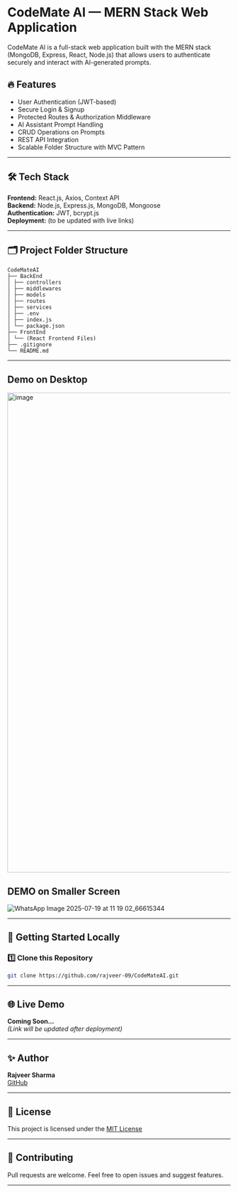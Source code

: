 # CodeMate AI — MERN Stack Web Application

CodeMate AI is a full-stack web application built with the MERN stack (MongoDB, Express, React, Node.js) that allows users to authenticate securely and interact with AI-generated prompts.

## 🔥 Features
- User Authentication (JWT-based)
- Secure Login & Signup
- Protected Routes & Authorization Middleware
- AI Assistant Prompt Handling
- CRUD Operations on Prompts
- REST API Integration
- Scalable Folder Structure with MVC Pattern

---

## 🛠️ Tech Stack

**Frontend:** React.js, Axios, Context API  
**Backend:** Node.js, Express.js, MongoDB, Mongoose  
**Authentication:** JWT, bcrypt.js  
**Deployment:** (to be updated with live links)

---

## 🗂️ Project Folder Structure
```
CodeMateAI
├── BackEnd
│ ├── controllers
│ ├── middlewares
│ ├── models
│ ├── routes
│ ├── services
│ ├── .env
│ ├── index.js
│ └── package.json
├── FrontEnd
│ └── (React Frontend Files)
├── .gitignore
└── README.md
```

---

## Demo on Desktop
<img width="1920" height="1080" alt="image" src="https://github.com/user-attachments/assets/f3af0c67-3b9f-45df-8f07-fa25a4fb19d9" />


## DEMO on Smaller Screen
![WhatsApp Image 2025-07-19 at 11 19 02_66615344](https://github.com/user-attachments/assets/c0fdd3e0-7ec8-42ce-9949-1385e3679e3f)


---

## 🚀 Getting Started Locally

### 1️⃣ Clone this Repository
```bash
git clone https://github.com/rajveer-09/CodeMateAI.git
```

---

## 🌐 Live Demo  

**Coming Soon...**  
*(Link will be updated after deployment)*  

---

## ✨ Author  

**Rajveer Sharma**  
[GitHub](https://github.com/rajveer-09)

---

## 📜 License  

This project is licensed under the [MIT License](https://opensource.org/licenses/MIT)  

---

## 🤝 Contributing  

Pull requests are welcome. Feel free to open issues and suggest features.  

---
